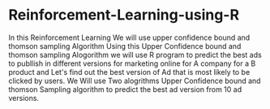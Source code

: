 # Reinforcement-Learning-using-R
In this Reinforcement Learning We will use upper confidence bound and thomson sampling Algorithm 
Using this Upper Confidence bound and thomson sampling Alogorithm we will use R program to predict the best ads to publlish in different versions 
for marketing online for  A company for a B product and Let's find out the best version of Ad that is most likely to be clicked by users.
We Will use Two alogrithms Upper Confidence bound and thomson Sampling algorithm to predict the best ad version from 10 ad versions.
